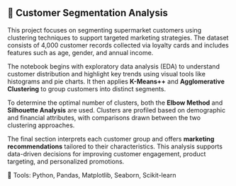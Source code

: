 ## 🛒 Customer Segmentation Analysis

This project focuses on segmenting supermarket customers using clustering techniques to support targeted marketing strategies. The dataset consists of 4,000 customer records collected via loyalty cards and includes features such as age, gender, and annual income.

The notebook begins with exploratory data analysis (EDA) to understand customer distribution and highlight key trends using visual tools like histograms and pie charts. It then applies **K-Means++** and **Agglomerative Clustering** to group customers into distinct segments.

To determine the optimal number of clusters, both the **Elbow Method** and **Silhouette Analysis** are used. Clusters are profiled based on demographic and financial attributes, with comparisons drawn between the two clustering approaches.

The final section interprets each customer group and offers **marketing recommendations** tailored to their characteristics. This analysis supports data-driven decisions for improving customer engagement, product targeting, and personalized promotions.

📁 Tools: Python, Pandas, Matplotlib, Seaborn, Scikit-learn